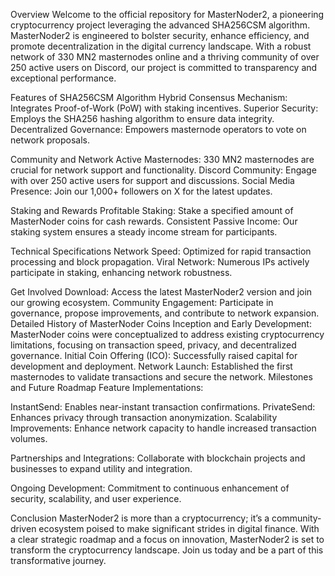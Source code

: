 Overview
Welcome to the official repository for MasterNoder2, a pioneering cryptocurrency project leveraging the advanced SHA256CSM algorithm. MasterNoder2 is engineered to bolster security, enhance efficiency, and promote decentralization in the digital currency landscape. With a robust network of 330 MN2 masternodes online and a thriving community of over 250 active users on Discord, our project is committed to transparency and exceptional performance.

Features of SHA256CSM Algorithm
Hybrid Consensus Mechanism: Integrates Proof-of-Work (PoW) with staking incentives.
Superior Security: Employs the SHA256 hashing algorithm to ensure data integrity.
Decentralized Governance: Empowers masternode operators to vote on network proposals.

Community and Network
Active Masternodes: 330 MN2 masternodes are crucial for network support and functionality.
Discord Community: Engage with over 250 active users for support and discussions.
Social Media Presence: Join our 1,000+ followers on X for the latest updates.

Staking and Rewards
Profitable Staking: Stake a specified amount of MasterNoder coins for cash rewards.
Consistent Passive Income: Our staking system ensures a steady income stream for participants.

Technical Specifications
Network Speed: Optimized for rapid transaction processing and block propagation.
Viral Network: Numerous IPs actively participate in staking, enhancing network robustness.

Get Involved
Download: Access the latest MasterNoder2 version and join our growing ecosystem.
Community Engagement: Participate in governance, propose improvements, and contribute to network expansion.
Detailed History of MasterNoder Coins
Inception and Early Development: MasterNoder coins were conceptualized to address existing cryptocurrency limitations, focusing on transaction speed, privacy, and decentralized governance.
Initial Coin Offering (ICO): Successfully raised capital for development and deployment.
Network Launch: Established the first masternodes to validate transactions and secure the network.
Milestones and Future Roadmap
Feature Implementations:

InstantSend: Enables near-instant transaction confirmations.
PrivateSend: Enhances privacy through transaction anonymization.
Scalability Improvements: Enhance network capacity to handle increased transaction volumes.

Partnerships and Integrations: Collaborate with blockchain projects and businesses to expand utility and integration.

Ongoing Development: Commitment to continuous enhancement of security, scalability, and user experience.

Conclusion
MasterNoder2 is more than a cryptocurrency; it’s a community-driven ecosystem poised to make significant strides in digital finance. With a clear strategic roadmap and a focus on innovation, MasterNoder2 is set to transform the cryptocurrency landscape. Join us today and be a part of this transformative journey.
